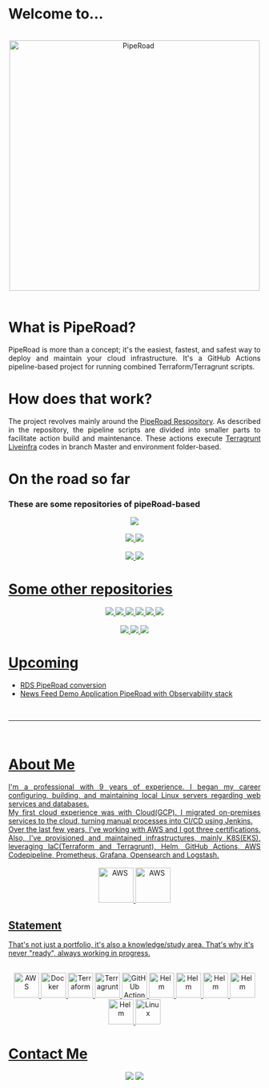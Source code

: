 <h1>
  Welcome to...
</h1>
<div align="center"><br>
  <img src="https://github.com/user-attachments/assets/e9d0936c-91be-4d27-90a7-8a25322616ec" alt="PipeRoad" width="500" height="500">
</div><br>

# What is PipeRoad?
<div align="justify">
PipeRoad is more than a concept; it's the easiest, fastest, and safest way to deploy and maintain your cloud infrastructure. It's a GitHub Actions pipeline-based project for running combined Terraform/Terragrunt scripts.
</div>

# How does that work?

<div align="justify">
The project revolves mainly around the <a href="https://github.com/marquesmateus93/piperoad">PipeRoad Respository</a>. As described in the repository, the pipeline scripts are divided into smaller parts to facilitate action build and maintenance. These actions execute <a href="https://github.com/gruntwork-io/terragrunt-infrastructure-live-example">Terragrunt Liveinfra</a> codes in branch Master and environment folder-based.
</div>

# On the road so far

### These are some repositories of pipeRoad-based

<div align="center">
  <a href="https://github.com/marquesmateus93/aws-auth"> <img src="https://github-readme-stats.vercel.app/api/pin/?username=marquesmateus93&repo=aws-auth&show_owner=true&theme=dark"/>
</div>
  <br>
<div align="center">
  <a href="https://github.com/marquesmateus93/terraform-vpc"> <img src="https://github-readme-stats.vercel.app/api/pin/?username=marquesmateus93&repo=terraform-vpc&show_owner=true&theme=dark"/>
  <a href="https://github.com/marquesmateus93/terragrunt-vpc"> <img src="https://github-readme-stats.vercel.app/api/pin/?username=marquesmateus93&repo=terragrunt-vpc&show_owner=true&theme=dark"/>
</div>
  <br>
<div align="center">
  <a href="https://github.com/marquesmateus93/terraform-vpc"> <img src="https://github-readme-stats.vercel.app/api/pin/?username=marquesmateus93&repo=terraform-eks&show_owner=true&theme=dark"/>
  <a href="https://github.com/marquesmateus93/terragrunt-vpc"> <img src="https://github-readme-stats.vercel.app/api/pin/?username=marquesmateus93&repo=terragrunt-eks&show_owner=true&theme=dark"/>
</div>

# Some other repositories

<div align="center">
  <a href="https://github.com/marquesmateus93/terraform-vpc"> <img src="https://github-readme-stats.vercel.app/api/pin/?username=marquesmateus93&repo=terraform-vpc&show_owner=true&theme=dark"/>
  <a href="https://github.com/marquesmateus93/terraform-app-demo"> <img src="https://github-readme-stats.vercel.app/api/pin/?username=marquesmateus93&repo=terraform-app-demo&show_owner=true&theme=dark"/>
  <a href="https://github.com/marquesmateus93/terraform-rds"> <img src="https://github-readme-stats.vercel.app/api/pin/?username=marquesmateus93&repo=terraform-rds&show_owner=true&theme=dark"/>
  <a href="https://github.com/marquesmateus93/terraform-tags"> <img src="https://github-readme-stats.vercel.app/api/pin/?username=marquesmateus93&repo=terraform-tags&show_owner=true&theme=dark"/>
  <a href="https://github.com/marquesmateus93/terraform-eks"> <img src="https://github-readme-stats.vercel.app/api/pin/?username=marquesmateus93&repo=terraform-eks&show_owner=true&theme=dark"/>
  <a href="https://github.com/marquesmateus93/news-feed"> <img src="https://github-readme-stats.vercel.app/api/pin/?username=marquesmateus93&repo=news-feed&show_owner=true&theme=dark"/>
</div><br/>

<div align="center">
  <a href="https://github.com/marquesmateus93/terragrunt-vpc"> <img src="https://github-readme-stats.vercel.app/api/pin/?username=marquesmateus93&repo=terragrunt-vpc&show_owner=true&theme=dark"/>
  <a href="https://github.com/marquesmateus93/terragrunt-app-demo"> <img src="https://github-readme-stats.vercel.app/api/pin/?username=marquesmateus93&repo=terragrunt-app-demo&show_owner=true&theme=dark"/>
  <a href="https://github.com/marquesmateus93/terragrunt-eks"> <img src="https://github-readme-stats.vercel.app/api/pin/?username=marquesmateus93&repo=terragrunt-eks&show_owner=true&theme=dark"/>
</div>



# Upcoming

- RDS PipeRoad conversion
- News Feed Demo Application PipeRoad with Observability stack

<br>
  <hr class="dashed">
<br>

# About Me

<div align="justify">
  I'm a professional with 9 years of experience. I began my career configuring, building, and maintaining local Linux servers regarding web services and databases. <br>
  My first cloud experience was with Cloud(GCP). I migrated on-premises services to the cloud, turning manual processes into CI/CD using Jenkins. <br>
  Over the last few years, I've working with AWS and I got three certifications. Also, I've provisioned and maintained infrastructures, mainly K8S(EKS), leveraging IaC(Terraform and Terragrunt), Helm, GitHub Actions, AWS Codepipeline, Prometheus,   Grafana, Opensearch and Logstash.
</div>

<div align="center"><br>
  <img src="https://github.com/user-attachments/assets/70e8f770-eca9-42f0-9fa2-36ce253724dd" alt="AWS" width="70" height="70">
  <img src="https://github.com/user-attachments/assets/52436673-2fb7-433b-aacc-48b16c6acffe" alt="AWS" width="70" height="70">
</div>


## Statement
That's not just a portfolio, it's also a knowledge/study area. That's why it's never "ready", always working in progress.

<div align="center"><br>
  <img src="https://github.com/marquesmateus93/marquesmateus93/assets/5325106/d6cb9074-1cf2-40ad-a447-231f01e932b0" alt="AWS" width="50" height="50">
  <img src="https://github.com/marquesmateus93/marquesmateus93/assets/5325106/ca73e8b0-a64e-4e38-a3a7-412dc73971de" alt="Docker" width="50" height="50">
  <img src="https://github.com/marquesmateus93/marquesmateus93/assets/5325106/9380daa4-bc0d-4620-9fd2-29268d399ed3" alt="Terraform" width="50" height="50">
  <img src="https://github.com/marquesmateus93/marquesmateus93/assets/5325106/de026ee0-68e9-4258-9a81-ae3b91414c56" alt="Terragrunt" width="50" height="50">
  <img src="https://github.com/marquesmateus93/marquesmateus93/assets/5325106/28328f90-9233-45a8-932e-6ba73cd005c6" alt="GitHUb Actions" width="50" height="50">
  <img src="https://github.com/marquesmateus93/marquesmateus93/assets/5325106/604fc329-d9e1-4661-87a4-fddb1dbfb438" alt="Helm" width="50" height="50">
  <img src="https://github.com/user-attachments/assets/f7819663-3aef-4abc-bf29-acd3a52f786a" alt="Helm" width="50" height="50">
  <img src="https://github.com/user-attachments/assets/9bb332db-568b-40b2-ad61-a490945c8170" alt="Helm" width="50" height="50">
  <img src="https://github.com/user-attachments/assets/cda1708f-c25d-4829-b2ca-ee6403b59d20" alt="Helm" width="50" height="50">
  <img src="https://github.com/user-attachments/assets/95a2c67d-0adb-4322-bfc9-ff834c3574ad" alt="Helm" width="50" height="50">
  <img src="https://github.com/marquesmateus93/marquesmateus93/assets/5325106/c5ef1717-8883-4e1e-b9e6-af88f05829be" alt="Linux" width="50" height="50">
</div><be>

# Contact Me

<div align="center">
  <a href="https://www.linkedin.com/in/mateus-marques-2832b7161" target="_blank"> <img src="https://img.shields.io/badge/LinkedIn-0077B5?style=for-the-badge&logo=linkedin&logoColor=white" target="_blank"></a>
  <a href="mailto:marquesmateus@outlook.com target="_blank"> <img src="https://img.shields.io/badge/Microsoft_Outlook-0078D4?style=for-the-badge&logo=microsoft-outlook&logoColor=white" target="_blank"></a>
</div>
